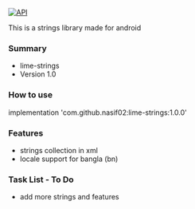 [![API](https://img.shields.io/badge/API-21%2B-blue.svg?style=flat)](https://android-arsenal.com/api?level=21)

This is a strings library made for android

### Summary ###

* lime-strings
* Version 1.0


### How to use ###

implementation 'com.github.nasif02:lime-strings:1.0.0'


### Features ###

* strings collection in xml
* locale support for bangla (bn)


### Task List - To Do ###

* add more strings and features